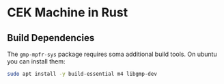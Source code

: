 # CEK Machine in Rust

## Build Dependencies

The `gmp-mpfr-sys` package requires soma additional build tools.  On ubuntu you can install them:

```bash
sudo apt install -y build-essential m4 libgmp-dev
```
